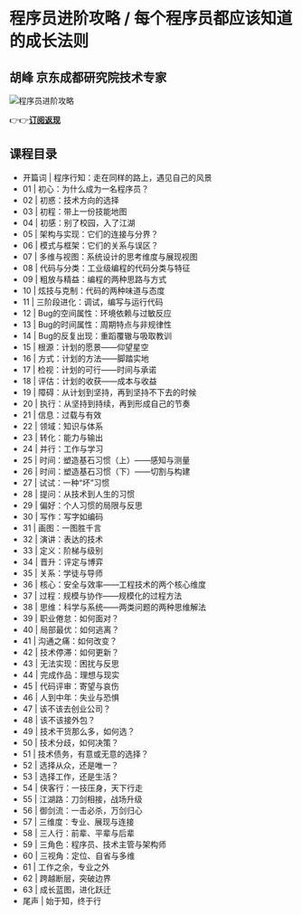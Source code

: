 程序员进阶攻略 / 每个程序员都应该知道的成长法则
=========================

胡峰 **京东成都研究院技术专家**
------------------

![程序员进阶攻略](https://www.geekgay.com/storage/geek/geek_a05e32c14cfb9afaecb36a3604048894.jpg)  
  
👉👉[**订阅返现**](https://time.geekbang.org/column/intro/100012101?code=-Yh6rJ6cSoveJCWNti854M8s4ng2PW7JFKyqymIvp6k%3D "程序员进阶攻略")  
  
课程目录
----

  
  
- 开篇词 | 程序行知：走在同样的路上，遇见自己的风景
- 01 | 初心：为什么成为一名程序员？
- 02 | 初惑：技术方向的选择
- 03 | 初程：带上一份技能地图
- 04 | 初感：别了校园，入了江湖
- 05 | 架构与实现：它们的连接与分界？
- 06 | 模式与框架：它们的关系与误区？
- 07 | 多维与视图：系统设计的思考维度与展现视图
- 08 | 代码与分类：工业级编程的代码分类与特征
- 09 | 粗放与精益：编程的两种思路与方式
- 10 | 炫技与克制：代码的两种味道与态度
- 11 | 三阶段进化：调试，编写与运行代码
- 12 | Bug的空间属性：环境依赖与过敏反应
- 13 | Bug的时间属性：周期特点与非规律性
- 14 | Bug的反复出现：重蹈覆辙与吸取教训
- 15 | 根源：计划的愿景——仰望星空
- 16 | 方式：计划的方法——脚踏实地
- 17 | 检视：计划的可行——时间与承诺
- 18 | 评估：计划的收获——成本与收益
- 19 | 障碍：从计划到坚持，再到坚持不下去的时候
- 20 | 执行：从坚持到持续，再到形成自己的节奏
- 21 | 信息：过载与有效
- 22 | 领域：知识与体系
- 23 | 转化：能力与输出
- 24 | 并行：工作与学习
- 25 | 时间：塑造基石习惯（上）——感知与测量
- 26 | 时间：塑造基石习惯（下）——切割与构建
- 27 | 试试：一种“坏”习惯
- 28 | 提问：从技术到人生的习惯
- 29 | 偏好：个人习惯的局限与反思
- 30 | 写作：写字如编码
- 31 | 画图：一图胜千言
- 32 | 演讲：表达的技术
- 33 | 定义：阶梯与级别
- 34 | 晋升：评定与博弈
- 35 | 关系：学徒与导师
- 36 | 核心：安全与效率——工程技术的两个核心维度
- 37 | 过程：规模与协作——规模化的过程方法
- 38 | 思维：科学与系统——两类问题的两种思维解法
- 39 | 职业倦怠：如何面对？
- 40 | 局部最优：如何逃离？
- 41 | 沟通之痛：如何改变？
- 42 | 技术停滞：如何更新？
- 43 | 无法实现：困扰与反思
- 44 | 完成作品：理想与现实
- 45 | 代码评审：寄望与哀伤
- 46 | 人到中年：失业与恐惧
- 47 | 该不该去创业公司？
- 48 | 该不该接外包？
- 49 | 技术干货那么多，如何选？
- 50 | 技术分歧，如何决策？
- 51 | 技术债务，有意或无意的选择？
- 52 | 选择从众，还是唯一？
- 53 | 选择工作，还是生活？
- 54 | 侠客行：一技压身，天下行走
- 55 | 江湖路：刀剑相接，战场升级
- 56 | 御剑流：一击必杀，万剑归心
- 57 | 三维度：专业、展现与连接
- 58 | 三人行：前辈、平辈与后辈
- 59 | 三角色：程序员、技术主管与架构师
- 60 | 三视角：定位、自省与多维
- 61 | 工作之余，专业之外
- 62 | 跨越断层，突破边界
- 63 | 成长蓝图，进化跃迁
- 尾声 | 始于知，终于行